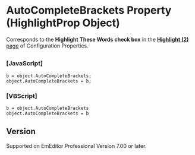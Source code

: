 # AutoCompleteBrackets Property (HighlightProp Object)

Corresponds to the **Highlight**
**These Words check box** in the
[**Highlight (2)** page](../../dlg/properties/highlight2/index) of Configuration Properties.

## 

### \[JavaScript\]

```
b = object.AutoCompleteBrackets;
object.AutoCompleteBrackets = b;
```

### \[VBScript\]

```
b = object.AutoCompleteBrackets
object.AutoCompleteBrackets = b
```

## Version

Supported on EmEditor Professional Version 7.00 or later.
